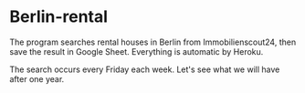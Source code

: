 # Berlin-rental
The program searches rental houses in Berlin from Immobilienscout24, then save the result in Google Sheet. Everything is automatic by Heroku.

The search occurs every Friday each week. Let's see what we will have after one year.
